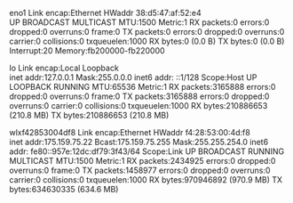 eno1      Link encap:Ethernet  HWaddr 38:d5:47:af:52:e4  
          UP BROADCAST MULTICAST  MTU:1500  Metric:1
          RX packets:0 errors:0 dropped:0 overruns:0 frame:0
          TX packets:0 errors:0 dropped:0 overruns:0 carrier:0
          collisions:0 txqueuelen:1000 
          RX bytes:0 (0.0 B)  TX bytes:0 (0.0 B)
          Interrupt:20 Memory:fb200000-fb220000 

lo        Link encap:Local Loopback  
          inet addr:127.0.0.1  Mask:255.0.0.0
          inet6 addr: ::1/128 Scope:Host
          UP LOOPBACK RUNNING  MTU:65536  Metric:1
          RX packets:3165888 errors:0 dropped:0 overruns:0 frame:0
          TX packets:3165888 errors:0 dropped:0 overruns:0 carrier:0
          collisions:0 txqueuelen:1000 
          RX bytes:210886653 (210.8 MB)  TX bytes:210886653 (210.8 MB)

wlxf42853004df8 Link encap:Ethernet  HWaddr f4:28:53:00:4d:f8  
          inet addr:175.159.75.22  Bcast:175.159.75.255  Mask:255.255.254.0
          inet6 addr: fe80::957e:12dc:df79:3f43/64 Scope:Link
          UP BROADCAST RUNNING MULTICAST  MTU:1500  Metric:1
          RX packets:2434925 errors:0 dropped:0 overruns:0 frame:0
          TX packets:1458977 errors:0 dropped:0 overruns:0 carrier:0
          collisions:0 txqueuelen:1000 
          RX bytes:970946892 (970.9 MB)  TX bytes:634630335 (634.6 MB)

